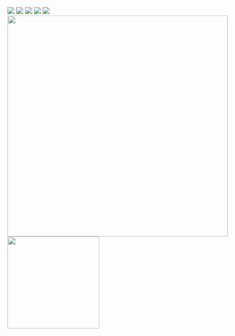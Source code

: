<!-- <a href="https://bertamatu.netlify.app/" target="_blank"><img src="https://github.com/bertamatu/bertamatu/blob/master/bertamatu500.gif" align="right" alt="portfolio-image" width="400" height="auto"></a> -->
<a href="https://www.linkedin.com/in/chetan-maharshi-39ba79186/" target="_blank"><img src="https://img.icons8.com/color/48/000000/linkedin.png"/></a>
<a href="https://www.instagram.com/chetan_maharshi/" target="_blank"><img src="https://img.icons8.com/fluency/48/000000/instagram-new.png"/></a>
<a href="https://twitter.com/MaharshiChetan/" target="_blank"><img src="https://img.icons8.com/fluency/48/000000/twitter.png"/></a>
<a href="https://www.youtube.com/channel/UC56qsX7odNqQCYVOmmz43Ew/" target="_blank"><img src="https://img.icons8.com/color/48/000000/youtube--v1.png"/></a>
<a href="mailto:chetanmaharshi5678@gmail.com" target="_blank"><img src="https://img.icons8.com/fluency/48/000000/email.png"/></a>
<br>
<img src="https://github-readme-stats.vercel.app/api?username=MaharshiChetan&show_icons=true&count_private=true" width="500" height="auto"/>
<img src="https://github-readme-stats.vercel.app/api/top-langs/?username=MaharshiChetan&layout=compact/" width="208" height="auto"/>

<!-- <a href="https://chetanmaharshi.me/" target="_blank"><img src="https://img.icons8.com/fluency/48/000000/domain.png"/></a> -->
